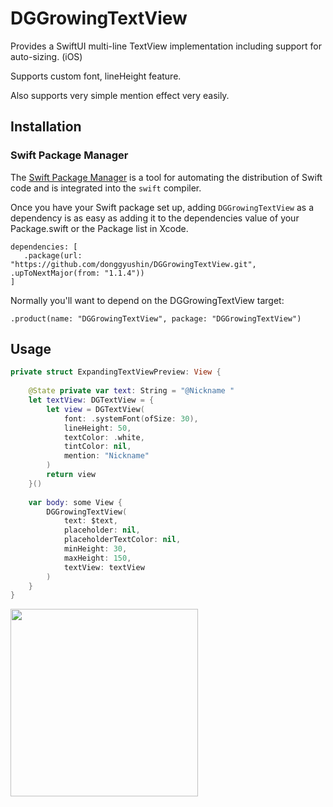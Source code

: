 # DGGrowingTextView
Provides a SwiftUI multi-line TextView implementation including support for auto-sizing. (iOS)

Supports custom font, lineHeight feature.

Also supports very simple mention effect very easily.

## Installation

### Swift Package Manager

The [Swift Package Manager](https://www.swift.org/documentation/package-manager/) is a tool for automating the distribution of Swift code and is integrated into the `swift` compiler.

Once you have your Swift package set up, adding `DGGrowingTextView` as a dependency is as easy as adding it to the dependencies value of your Package.swift or the Package list in Xcode.

```
dependencies: [
   .package(url: "https://github.com/donggyushin/DGGrowingTextView.git", .upToNextMajor(from: "1.1.4"))
]
```

Normally you'll want to depend on the DGGrowingTextView target:

```
.product(name: "DGGrowingTextView", package: "DGGrowingTextView")
```

## Usage
```swift
private struct ExpandingTextViewPreview: View {
    
    @State private var text: String = "@Nickname "
    let textView: DGTextView = {
        let view = DGTextView(
            font: .systemFont(ofSize: 30),
            lineHeight: 50,
            textColor: .white,
            tintColor: nil,
            mention: "Nickname"
        )
        return view
    }()
    
    var body: some View {
        DGGrowingTextView(
            text: $text,
            placeholder: nil,
            placeholderTextColor: nil,
            minHeight: 30,
            maxHeight: 150,
            textView: textView
        )
    }
}

```

<img src="https://github.com/user-attachments/assets/95378a87-d448-4cc1-8f14-0d96b7b00820" width=300 />
